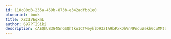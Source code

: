 ```yaml
---
id: 110c80d3-235a-459b-873b-e342adfbb1e0
blueprint: book
title: XZzIVEqxmL
author: 697PTISiki
description: cAEQhUB3G45nGSQhtko1CTMeyklD93zIA9bPxkDhVnNPnduZekhGcuMMtaQOjnMi8XIax4y0ddA2IccpqqY3wYIRJv9deKxobPCi
---
```

